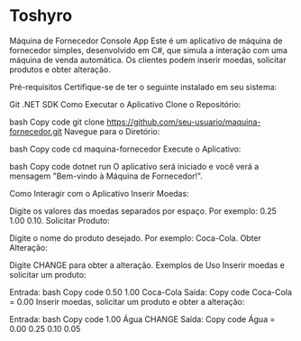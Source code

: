 # Toshyro
Máquina de Fornecedor Console App
Este é um aplicativo de máquina de fornecedor simples, desenvolvido em C#, que simula a interação com uma máquina de venda automática. Os clientes podem inserir moedas, solicitar produtos e obter alteração.

Pré-requisitos
Certifique-se de ter o seguinte instalado em seu sistema:

Git
.NET SDK
Como Executar o Aplicativo
Clone o Repositório:

bash
Copy code
git clone https://github.com/seu-usuario/maquina-fornecedor.git
Navegue para o Diretório:

bash
Copy code
cd maquina-fornecedor
Execute o Aplicativo:

bash
Copy code
dotnet run
O aplicativo será iniciado e você verá a mensagem "Bem-vindo à Máquina de Fornecedor!".

Como Interagir com o Aplicativo
Inserir Moedas:

Digite os valores das moedas separados por espaço. Por exemplo: 0.25 1.00 0.10.
Solicitar Produto:

Digite o nome do produto desejado. Por exemplo: Coca-Cola.
Obter Alteração:

Digite CHANGE para obter a alteração.
Exemplos de Uso
Inserir moedas e solicitar um produto:

Entrada:
bash
Copy code
0.50 1.00 Coca-Cola
Saída:
Copy code
Coca-Cola = 0.00
Inserir moedas, solicitar um produto e obter a alteração:

Entrada:
bash
Copy code
1.00 Água CHANGE
Saída:
Copy code
Água = 0.00
0.25 0.10 0.05
